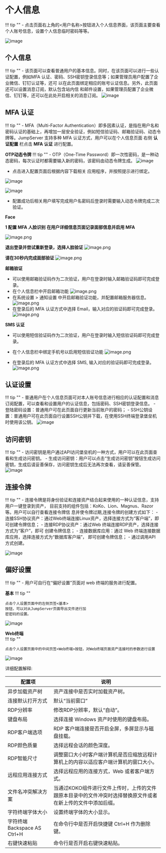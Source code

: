#  个人信息
!!! tip ""
    - 点击页面右上角的<用户名称>按钮进入个人信息界面，该页面主要查看个人账号信息，设置个人信息临时密码等等。

![image](../../../img/profile01.png)
## 个人信息
!!! tip ""
    - 该页面可以查看普通用户的基本信息。同时，在该页面可以进行一些认证配置，例如MFA
    认证、密码、SSH密钥登录信息等；如果管理员用户配置了企业微信、钉钉认证等，还可
    以在此页面绑定相应的账号认证信息。另外，此页面还可以设置消息订阅，默认包含站内信
    和邮件设置，如果管理员配置了企业微信、钉钉等，还可以在此处开启相关的消息订阅。
![image](../../../img/profile02.png)

## MFA 认证

!!! tip ""
    - MFA（Multi-Factor Authentication）即多因素认证，是指在用户名和密码认证的基础上，再增加一层安全验证，例如短信验证码、邮箱验证码、动态令牌等。JumpServer 支持多种 MFA 认证方式，用户可以在个人信息页面 右侧 **认证配置** 栏点击 **MFA 认证** 进行配置。

**OTP动态令牌**
!!! tip ""
    - OTP（One-Time Password）即一次性密码，是一种动态密码，每次认证时都需要输入新的密码，该密码由动态令牌生成。
![image](../../../img/profile_mfa01.png)

- 点击进入配置页面后根据内容下载相关 应用程序，并按照提示进行绑定。

![image](../../../img/profile_mfa02.png)

![image](../../../img/profile_mfa03.png)

- 配置成功后相关用户填写完成用户名密码后登录时需要输入动态令牌完成二次验证。


**Face**

**1 配置 MFA 人脸识别**
**在用户详细信息页面记录面部信息并启用 MFA**

![image.png](../../../../img/Facelive1.png)

**退出登录并尝试重新登录，选择人脸验证**
 ![image.png](../../../../img/Facelive2.png)

**请在30秒内完成面部验证**
![image.png](../../../../img/Facelive3.png)



**邮箱验证**

- 可以使用邮箱验证码作为二次验证，用户在登录时输入邮箱验证码即可完成登录。
- 在个人信息栏中开启邮箱功能
![image.png](../../../../img/profile_mfa05.png)
- 在系统设置 > 通知设置 中开启邮箱验证功能，并配置邮箱服务器信息。
![image.png](../../../../img/profile_mfa04.png)
- 在登录后的 MFA 认证方式中选择 Email，输入对应的验证码即可完成登录。
![image.png](../../../../img/profile_mfa06.png)

**SMS 认证**

- 可以使用短信验证码作为二次验证，用户在登录时输入短信验证码即可完成登录。
- 在个人信息栏中绑定手机号以启用短信验证功能
![image.png](../../../../img/profile_mfa07.png)

- 在登录后的 MFA 认证方式中选择 SMS, 输入对应的验证码即可完成登录。
![image.png](../../../../img/profile_mfa08.png)


## 认证设置
!!! tip ""
    - 普通用户在个人信息页面可对本人账号信息进行相应的认证配置和消息订阅配置，可以查看和设置用户的认证信息，包括密码、SSH密钥登录信息。
    - 登陆密码设置：普通用户可在此页面自行更新当前账户的密码；
    - SSH公钥设置：普通用户可在此页面自行设置SSH公钥并下载，在使用SSH终端登录堡垒机时使用该公钥。
![image](../../../img/profile03.png)

## 访问密钥
!!! tip ""
    - 访问密钥是用户通过API访问堡垒机的一种方式，用户可以在此页面查看和生成访问密钥。
    - 生成访问密钥：用户可以点击“生成访问密钥”按钮生成访问密钥，生成后请妥善保存，访问密钥生成后无法再次查看，请妥善保管。
![image](../../../img/profile04.png)

## 连接令牌
!!! tip ""
    - 连接令牌是将身份验证和连接资产结合起来使用的一种认证信息，支持用户一键登录到资产，
    目前支持的组件包括：KoKo、Lion、Magnus、Razor 等。用户可以自行查看连接令牌信
    息并使令牌过期,连接令牌的创建方式如下：
    - 连接SSH协议资产：通过Web终端连接Linux资产，选择连接方式为“客户端”，即
    可创建令牌信息；
    - 连接RDP协议资产：通过Web 终端连接RDP资产，选择连接方式为“客户”，即可
    创建令牌信息；
    - 连接数据库应用：通过 Web 终端连接数据库应用，选择连接方式为“数据库客户端”，
    即可创建令牌信息；
    - 通过调用API 方式创建。

![image](../../../img/profile05.png)

## 偏好设置
!!! tip ""
    - 用户可自行在“偏好设置”页面对 web 终端的服务进行配置。


**基本**
!!! tip ""
    
    点击个人设置页面中的左侧页签<基本>
    按钮，可以对从JumpServer页面导出文件进行加
    密密码的设置。
![image](../../../img/profile06.png)

**Web终端**    
!!! tip ""
    
    点击个人设置页面中的中间页签<Web终端>按钮，对Web终端页面资产连接时的参数进行设置
![image](../../../img/profile07.png)

详细配置解释:

| 配置项 | 说明 |
| --- | --- |
| 异步加载资产树 | 资产连接中是否实时加载资产树。 |
| 连接默认打开方式 | 默认“当前窗口” |
| RDP分辨率 | 修改RDP分辨率，默认“自动”。 |
| 键盘布局 | 选择连接 Windows 资产时使用的键盘布局。 |
| RDP客户端选项 | RDP 客户端连接是否开启全屏，多屏显示与磁盘挂载。 |
| RDP颜色质量 | 选择远程会话的颜色深度。 |
| RDP智能尺寸 | 调整窗口大小时客户端计算机是否应缩放远程计算机上的内容以适应客户端计算机的窗口大小。 |
| 远程应用连接方式 | 选择远程应用的连接方式，Web 或者客户端方式。 |
| 文件名冲突解决方案 | 当通过KOKO组件进行文件上传时，上传的文件跟原本目录中的文件冲突时选择替换原文件或者在新上传的文件中添加后缀。 |
| 字符终端字体大小 | 设置终端字体的大小显示。 |
| 字符终端 Backspace AS Ctrl+H | 在命令行中是否开启快捷键 Ctrl+H 作为删除键。 |
| 右键快速粘贴 | 命令行是否开启右键快速粘贴。 |